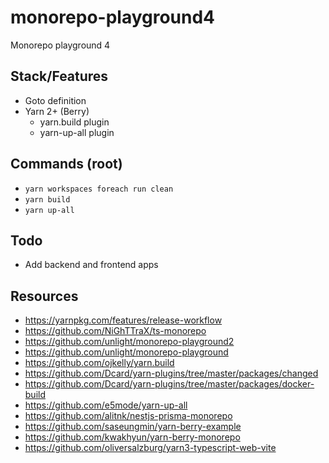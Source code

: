 # monorepo-playground4

Monorepo playground 4

## Stack/Features

- Goto definition
- Yarn 2+ (Berry)
  - yarn.build plugin
  - yarn-up-all plugin

## Commands (root)

- `yarn workspaces foreach run clean`
- `yarn build`
- `yarn up-all`

## Todo

- Add backend and frontend apps

## Resources

- https://yarnpkg.com/features/release-workflow
- https://github.com/NiGhTTraX/ts-monorepo
- https://github.com/unlight/monorepo-playground2
- https://github.com/unlight/monorepo-playground
- https://github.com/ojkelly/yarn.build
- https://github.com/Dcard/yarn-plugins/tree/master/packages/changed
- https://github.com/Dcard/yarn-plugins/tree/master/packages/docker-build
- https://github.com/e5mode/yarn-up-all
- https://github.com/alitnk/nestjs-prisma-monorepo
- https://github.com/saseungmin/yarn-berry-example
- https://github.com/kwakhyun/yarn-berry-monorepo
- https://github.com/oliversalzburg/yarn3-typescript-web-vite
